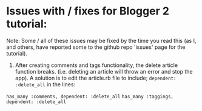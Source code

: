 # Issues with / fixes for Blogger 2 tutorial:

Note: Some / all of these issues may be fixed by the time you read this (as I, and others, have reported some to the github repo 'issues' page for the tutorial).

1. After creating comments and tags functionality, the delete article function breaks. (i.e. deleting an article will throw an error and stop the app). A solution is to edit the article.rb file to include;
<code>dependent: :delete_all</code>
in the lines:

<code>has_many :comments, dependent: :delete_all</code>
<code>has_many :taggings, dependent: :delete_all</code>
